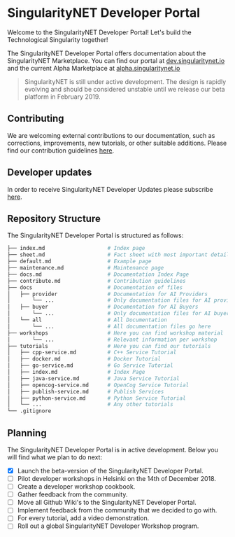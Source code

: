 # SingularityNET Developer Portal

Welcome to the SingularityNET Developer Portal! Let's build the Technological Singularity together!

The SingularityNET Developer Portal offers documentation about the SingularityNET Marketplace. You can find our portal at [dev.singularitynet.io](dev.singularitynet.io) and the current Alpha Marketplace at [alpha.singularitynet.io](alpha.singularitynet.io)

> SingularityNET is still under active development. The design is rapidly evolving and should be considered unstable until we release our beta platform in February 2019.

## Contributing
We are welcoming external contributions to our documentation, such as corrections, improvements, new tutorials, or other suitable additions. Please find our contribution guidelines [here](dev.singularitynet.io/contribute).

## Developer updates
In order to receive SingularityNET Developer Updates please subscribe [here](dev.singularitynet.io/newsletter).

## Repository Structure
The SingularityNET Developer Portal is structured as follows:
```bash
├── index.md                    # Index page
├── sheet.md                    # Fact sheet with most important details
├── default.md                  # Example page
├── maintenance.md              # Maintenance page
├── docs.md                     # Documentation Index Page
├── contribute.md               # Contribution guidelines
├── docs                        # Documentation of files
│   ├── provider                # Documentation for AI Providers
│       └── ...                 # Only documentation files for AI providers
│   ├── buyer                   # Documentation for AI Buyers
│       └── ...                 # Only documentation files for AI buyers
│   └── all                     # All Documentation
│       └── ...                 # All documentation files go here
├── workshops                   # Here you can find workshop material
│       └── ...                 # Relevant information per workshop
├── tutorials                   # Here you can find our tutorials
│   ├── cpp-service.md          # C++ Service Tutorial
│   ├── docker.md               # Docker Tutorial
│   ├── go-service.md           # Go Service Tutorial
│   ├── index.md                # Index Page
│   ├── java-service.md         # Java Service Tutorial
│   ├── opencog-service.md      # OpenCog Service Tutorial
│   ├── publish-service.md      # Publish Services
│   ├── python-service.md       # Python Service Tutorial
│   └── ...                     # Any other tutorials
└── .gitignore
```


## Planning

The SingularityNET Developer Portal is in active development. Below you will find what we plan to do next:

* [x] Launch the beta-version of the SingularityNET Developer Portal.
* [ ] Pilot developer workshops in Helsinki on the 14th of December 2018.
* [ ] Create a developer workshop cookbook.
* [ ] Gather feedback from the community.
* [ ] Move all Github Wiki's to the SingularityNET Developer Portal.
* [ ] Implement feedback from the community that we decided to go with.
* [ ] For every tutorial, add a video demonstration.
* [ ] Roll out a global SingularityNET Developer Workshop program.
